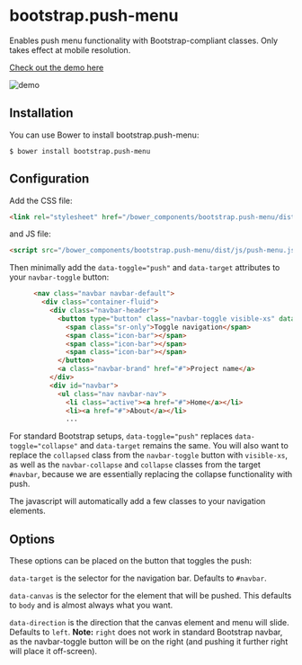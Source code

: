 # bootstrap.push-menu
Enables push menu functionality with Bootstrap-compliant classes.  Only takes effect at mobile resolution.

[Check out the demo here](http://developerdizzle.github.io/bootstrap.push-menu/demo.html)

![demo](http://i.imgur.com/YO4dO6A.gif)

## Installation

You can use Bower to install bootstrap.push-menu:

```console
$ bower install bootstrap.push-menu
```

## Configuration

Add the CSS file:

```html
<link rel="stylesheet" href="/bower_components/bootstrap.push-menu/dist/css/push-menu.css" />
```

and JS file:

```html
<script src="/bower_components/bootstrap.push-menu/dist/js/push-menu.js" />
```

Then minimally add the `data-toggle="push"` and `data-target` attributes to your `navbar-toggle` button:

```html
      <nav class="navbar navbar-default">
        <div class="container-fluid">
          <div class="navbar-header">
            <button type="button" class="navbar-toggle visible-xs" data-toggle="push" data-target="#navbar" aria-expanded="false" aria-controls="navbar">
              <span class="sr-only">Toggle navigation</span>
              <span class="icon-bar"></span>
              <span class="icon-bar"></span>
              <span class="icon-bar"></span>
            </button>
            <a class="navbar-brand" href="#">Project name</a>
          </div>
          <div id="navbar">
            <ul class="nav navbar-nav">
              <li class="active"><a href="#">Home</a></li>
              <li><a href="#">About</a></li>
              ...
```

For standard Bootstrap setups, `data-toggle="push"` replaces `data-toggle="collapse"` and `data-target` remains the same.  You will also want to replace the `collapsed` class from the `navbar-toggle` button with `visible-xs`, as well as the `navbar-collapse` and `collapse` classes from the target `#navbar`, because we are essentially replacing the collapse functionality with push.

The javascript will automatically add a few classes to your navigation elements.

## Options

These options can be placed on the button that toggles the push:

`data-target` is the selector for the navigation bar.  Defaults to `#navbar`.

`data-canvas` is the selector for the element that will be pushed.  This defaults to `body` and is almost always what you want.

`data-direction` is the direction that the canvas element and menu will slide.  Defaults to `left`.  **Note:** `right` does not work in standard Bootstrap navbar, as the navbar-toggle button will be on the right (and pushing it further right will place it off-screen).
